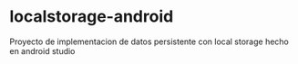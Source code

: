 # localstorage-android
Proyecto de implementacion de datos persistente con local storage hecho en android studio
